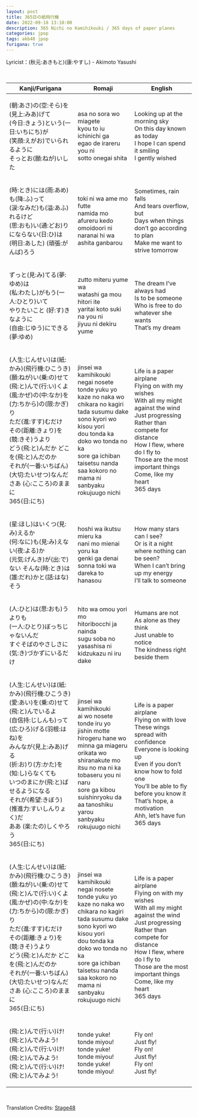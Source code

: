 ```yaml
---
layout: post
title: 365日の紙飛行機
date: 2022-09-18 13:10:00
description: 365 Nichi no Kamihikouki / 365 days of paper planes
categories: jpop
tags: akb48 jpop
furigana: true
---
```


<p>Lyricist：(秋元:あきもと)(康:やすし) - Akimoto Yasushi</p>
<br />
<table class="tg">
  <thead>
    <tr>
      <th class="tg-c3ow">Kanji/Furigana</th>
      <th class="tg-c3ow">Romaji</th>
      <th class="tg-c3ow">English</th>
    </tr>
  </thead>
  <tbody>
    <tr>
      <td class="tg-c3ow">
        <p>(朝:あさ)の(空:そら)を(見上:みあ)げて<br />
          (今日:きょう)という(一日:いちにち)が<br />
          (笑顔:えがお)でいられるように<br />
          そっとお(願:ねが)いした</p>
      </td>
      <td class="tg-c3ow">
        <p class="style37">asa no sora wo miagete<br />
          kyou to iu ichinichi ga<br />
          egao de irareru you ni<br />
          sotto onegai shita</p>
      </td>
      <td class="tg-c3ow">
        <p>Looking up at the morning sky<br />
          On this day known as today<br />
          I hope I can spend it smiling<br />
          I gently wished</p>
      </td>
    </tr>
    <tr>
      <td class="tg-c3ow">
        <p>(時:とき)には(雨:あめ)も(降:ふ)って<br />
          (涙:なみだ)も(溢:あふ)れるけど<br />
          (思:おも)い(通:どお)りにならない(日:ひ)は<br />
          (明日:あした) (頑張:がんば)ろう</p>
      </td>
      <td class="tg-c3ow">
        <p>toki ni wa ame mo futte<br />
          namida mo afureru kedo<br />
          omoidoori ni naranai hi wa<br />
          ashita ganbarou</p>
      </td>
      <td class="tg-c3ow">
        <p>Sometimes, rain falls<br />
          And tears overflow, but<br />
          Days when things don’t go according to plan<br />
          Make me want to strive tomorrow</p>
      </td>
    </tr>
    <tr>
      <td class="tg-c3ow">
        <p>ずっと(見:み)てる(夢:ゆめ)は<br />
          (私:わたし)がもう(一人:ひとり)いて<br />
          やりたいこと (好:す)きなように<br />
          (自由:じゆう)にできる(夢:ゆめ)</p>
      </td>
      <td class="tg-c3ow">
        <p>zutto miteru yume wa<br />
          watashi ga mou hitori ite<br />
          yaritai koto suki na you ni<br />
          jiyuu ni dekiru yume</p>
      </td>
      <td class="tg-c3ow">
        <p>The dream I’ve always had<br />
          Is to be someone<br />
          Who is free to do whatever she wants<br />
          That’s my dream</p>
      </td>
    </tr>
    <tr>
      <td class="tg-c3ow">
        <p>(人生:じんせい)は(紙:かみ)(飛行機:ひこうき)<br />
          (願:ねが)い(乗:の)せて(飛:と)んで(行:い)くよ<br />
          (風:かぜ)の(中:なか)を(力:ちから)の(限:かぎ)り<br />
          ただ(進:すす)むだけ<br />
          その(距離:きょり)を(競:きそ)うより<br />
          どう(飛:と)んだか どこを(飛:と)んだのか<br />
          それが(一番:いちばん) (大切:たいせつ)なんだ<br />
          さあ (心:こころ)のままに<br />
          365(日:にち)</p>
      </td>
      <td class="tg-c3ow">
        <p>jinsei wa kamihikouki<br />
          negai nosete tonde yuku yo<br />
          kaze no naka wo chikara no kagiri<br />
          tada susumu dake<br />
          sono kyori wo kisou yori<br />
          dou tonda ka doko wo tonda no ka<br />
          sore ga ichiban taisetsu nanda<br />
          saa kokoro no mama ni<br />
          sanbyaku rokujuugo nichi</p>
      </td>
      <td class="tg-c3ow">
        <p>Life is a paper airplane<br />
          Flying on with my wishes<br />
          With all my might against the wind<br />
          Just progressing<br />
          Rather than compete for distance<br />
          How I flew, where do I fly to<br />
          Those are the most important things<br />
          Come, like my heart<br />
          365 days</p>
      </td>
    </tr>
    <tr>
      <td class="tg-c3ow">
        <p>(星:ほし)はいくつ(見:み)えるか<br />
          (何:なに)も(見:み)えない(夜:よる)か<br />
          (元気:げんき)が(出:で)ない そんな(時:とき)は<br />
          (誰:だれ)かと(話:はな)そう</p>
      </td>
      <td class="tg-c3ow">
        <p>hoshi wa ikutsu mieru ka<br />
          nani mo mienai yoru ka<br />
          genki ga denai sonna toki wa<br />
          dareka to hanasou</p>
      </td>
      <td class="tg-c3ow">
        <p>How many stars can I see?<br />
          Or is it a night where nothing can be seen?<br />
          When I can’t bring up my energy<br />
          I’ll talk to someone</p>
      </td>
    </tr>
    <tr>
      <td class="tg-c3ow">
        <p>(人:ひと)は(思:おも)うよりも<br />
          (一人:ひとり)ぼっちじゃないんだ<br />
          すぐそばのやさしさに<br />
          (気:き)づかずにいるだけ</p>
      </td>
      <td class="tg-c3ow">
        <p>hito wa omou yori mo<br />
          hitoribocchi ja nainda<br />
          sugu soba no yasashisa ni<br />
          kidzukazu ni iru dake</p>
      </td>
      <td class="tg-c3ow">
        <p>Humans are not<br />
          As alone as they think<br />
          Just unable to notice<br />
          The kindness right beside them</p>
      </td>
    </tr>
    <tr>
      <td class="tg-c3ow">
        <p>(人生:じんせい)は(紙:かみ)(飛行機:ひこうき)<br />
          (愛:あい)を(乗:の)せて(飛:と)んでいるよ<br />
          (自信持:じしんも)って(広:ひろ)げる(羽根:はね)を<br />
          みんなが(見上:みあ)げる<br />
          (折:お)り(方:かた)を(知:し)らなくても<br />
          いつのまにか(飛:と)ばせるようになる<br />
          それが(希望:きぼう) (推進力:すいしんりょく)だ<br />
          ああ (楽:たの)しくやろう<br />
          365(日:にち)</p>
      </td>
      <td class="tg-c3ow">
        <p>jinsei wa kamihikouki<br />
          ai wo nosete tonde iru yo<br />
          jishin motte hirogeru hane wo<br />
          minna ga miageru<br />
          orikata wo shiranakute mo<br />
          itsu no ma ni ka tobaseru you ni naru<br />
          sore ga kibou suishinryoku da<br />
          aa tanoshiku yarou<br />
          sanbyaku rokujuugo nichi</p>
      </td>
      <td class="tg-c3ow">
        <p>Life is a paper airplane<br />
          Flying on with love<br />
          These wings spread with confidence<br />
          Everyone is looking up<br />
          Even if you don’t know how to fold one<br />
          You’ll be able to fly before you know it<br />
          That’s hope, a motivation<br />
          Ahh, let’s have fun<br />
          365 days</p>
      </td>
    </tr>
    <tr>
      <td class="tg-c3ow">
        <p>(人生:じんせい)は(紙:かみ)(飛行機:ひこうき)<br />
          (願:ねが)い(乗:の)せて(飛:と)んで(行:い)くよ<br />
          (風:かぜ)の(中:なか)を(力:ちから)の(限:かぎ)り<br />
          ただ(進:すす)むだけ<br />
          その(距離:きょり)を(競:きそ)うより<br />
          どう(飛:と)んだか どこを(飛:と)んだのか<br />
          それが(一番:いちばん) (大切:たいせつ)なんだ<br />
          さあ (心:こころ)のままに<br />
          365(日:にち)</p>
      </td>
      <td class="tg-c3ow">
        <p>jinsei wa kamihikouki<br />
          negai nosete tonde yuku yo<br />
          kaze no naka wo chikara no kagiri<br />
          tada susumu dake<br />
          sono kyori wo kisou yori<br />
          dou tonda ka doko wo tonda no ka<br />
          sore ga ichiban taisetsu nanda<br />
          saa kokoro no mama ni<br />
          sanbyaku rokujuugo nichi</p>
      </td>
      <td class="tg-c3ow">
        <p>Life is a paper airplane<br />
          Flying on with my wishes<br />
          With all my might against the wind<br />
          Just progressing<br />
          Rather than compete for distance<br />
          How I flew, where do I fly to<br />
          Those are the most important things<br />
          Come, like my heart<br />
          365 days</p>
      </td>
    </tr>
    <tr>
      <td class="tg-c3ow">
        <p>(飛:と)んで(行:い)け!<br />
          (飛:と)んでみよう!<br />
          (飛:と)んで(行:い)け!<br />
          (飛:と)んでみよう!<br />
          (飛:と)んで(行:い)け!<br />
          (飛:と)んでみよう!</p>
      </td>
      <td class="tg-c3ow">
        <p>tonde yuke!<br />
          tonde miyou!<br />
          tonde yuke!<br />
          tonde miyou!<br />
          tonde yuke!<br />
          tonde miyou!</p>
      </td>
      <td class="tg-c3ow">
        <p>Fly on!<br />
          Just fly!<br />
          Fly on!<br />
          Just fly!<br />
          Fly on!<br />
          Just fly!</p>
      </td>
    </tr>
  </tbody>
</table>
<br />
<p>Translation Credits: <a href="http://stage48.net/studio48/365nichinokamihikouki.html">Stage48</a></p>

